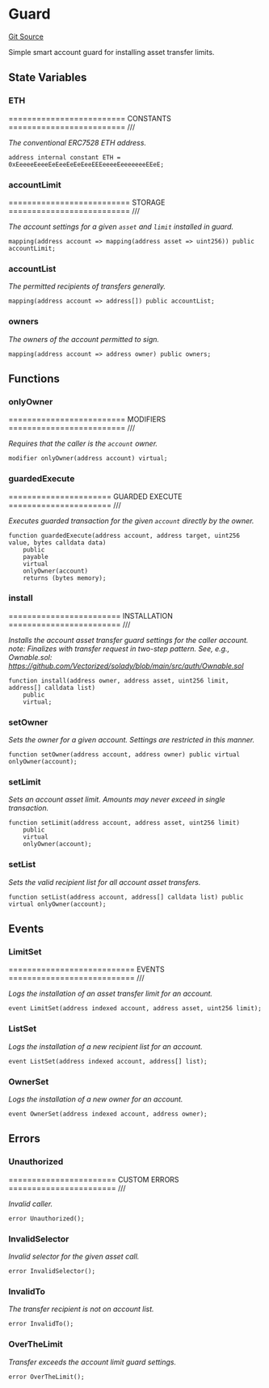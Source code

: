 # Guard
[Git Source](https://github.com/NaniDAO/accounts/blob/e8688d40b41a4f91d7244ea40c12251a38f039f2/src/authority/Guard.sol)

Simple smart account guard for installing asset transfer limits.


## State Variables
### ETH
========================= CONSTANTS ========================= ///

*The conventional ERC7528 ETH address.*


```solidity
address internal constant ETH = 0xEeeeeEeeeEeEeeEeEeEeeEEEeeeeEeeeeeeeEEeE;
```


### accountLimit
========================== STORAGE ========================== ///

*The account settings for a given `asset` and `limit` installed in guard.*


```solidity
mapping(address account => mapping(address asset => uint256)) public accountLimit;
```


### accountList
*The permitted recipients of transfers generally.*


```solidity
mapping(address account => address[]) public accountList;
```


### owners
*The owners of the account permitted to sign.*


```solidity
mapping(address account => address owner) public owners;
```


## Functions
### onlyOwner

========================= MODIFIERS ========================= ///

*Requires that the caller is the `account` owner.*


```solidity
modifier onlyOwner(address account) virtual;
```

### guardedExecute

====================== GUARDED EXECUTE ====================== ///

*Executes guarded transaction for the given `account` directly by the owner.*


```solidity
function guardedExecute(address account, address target, uint256 value, bytes calldata data)
    public
    payable
    virtual
    onlyOwner(account)
    returns (bytes memory);
```

### install

======================== INSTALLATION ======================== ///

*Installs the account asset transfer guard settings for the caller account.
note: Finalizes with transfer request in two-step pattern.
See, e.g., Ownable.sol:
https://github.com/Vectorized/solady/blob/main/src/auth/Ownable.sol*


```solidity
function install(address owner, address asset, uint256 limit, address[] calldata list)
    public
    virtual;
```

### setOwner

*Sets the owner for a given account. Settings are restricted in this manner.*


```solidity
function setOwner(address account, address owner) public virtual onlyOwner(account);
```

### setLimit

*Sets an account asset limit. Amounts may never exceed in single transaction.*


```solidity
function setLimit(address account, address asset, uint256 limit)
    public
    virtual
    onlyOwner(account);
```

### setList

*Sets the valid recipient list for all account asset transfers.*


```solidity
function setList(address account, address[] calldata list) public virtual onlyOwner(account);
```

## Events
### LimitSet
=========================== EVENTS =========================== ///

*Logs the installation of an asset transfer limit for an account.*


```solidity
event LimitSet(address indexed account, address asset, uint256 limit);
```

### ListSet
*Logs the installation of a new recipient list for an account.*


```solidity
event ListSet(address indexed account, address[] list);
```

### OwnerSet
*Logs the installation of a new owner for an account.*


```solidity
event OwnerSet(address indexed account, address owner);
```

## Errors
### Unauthorized
======================= CUSTOM ERRORS ======================= ///

*Invalid caller.*


```solidity
error Unauthorized();
```

### InvalidSelector
*Invalid selector for the given asset call.*


```solidity
error InvalidSelector();
```

### InvalidTo
*The transfer recipient is not on account list.*


```solidity
error InvalidTo();
```

### OverTheLimit
*Transfer exceeds the account limit guard settings.*


```solidity
error OverTheLimit();
```

